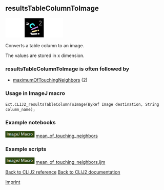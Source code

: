 ## resultsTableColumnToImage
<img src="images/mini_empty_logo.png"/><img src="images/mini_clij2_logo.png"/><img src="images/mini_empty_logo.png"/>

Converts a table column to an image. 

The values are stored in x dimension.

### resultsTableColumnToImage is often followed by
* <a href="reference_maximumOfTouchingNeighbors">maximumOfTouchingNeighbors</a> (2)


### Usage in ImageJ macro
```
Ext.CLIJ2_resultsTableColumnToImage(ByRef Image destination, String column_name);
```




### Example notebooks
<a href="https://github.com/clij/clij2-docs/md/mean_of_touching_neighbors"><img src="images/language_macro.png" height="20"/></a> [mean_of_touching_neighbors](https://github.com/clij/clij2-docs/md/mean_of_touching_neighbors)  




### Example scripts
<a href="https://github.com/clij/clij2-docs/blob/master/src/main/macro/mean_of_touching_neighbors.ijm"><img src="images/language_macro.png" height="20"/></a> [mean_of_touching_neighbors.ijm](https://github.com/clij/clij2-docs/blob/master/src/main/macro/mean_of_touching_neighbors.ijm)  


[Back to CLIJ2 reference](https://clij.github.io/clij2-docs/reference)
[Back to CLIJ2 documentation](https://clij.github.io/clij2-docs)

[Imprint](https://clij.github.io/imprint)
